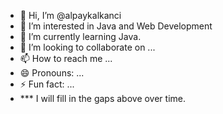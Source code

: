 - 👋 Hi, I’m @alpaykalkanci
- 👀 I’m interested in Java and Web Development
- 🌱 I’m currently learning Java.
- 💞️ I’m looking to collaborate on ...
- 📫 How to reach me ...
- 😄 Pronouns: ...
- ⚡ Fun fact: ...
- *** I will fill in the gaps above over time.

<!---
alpaykalkanci/alpaykalkanci is a ✨ special ✨ repository because its `README.md` (this file) appears on your GitHub profile.
You can click the Preview link to take a look at your changes.
--->
